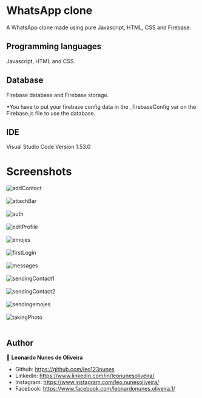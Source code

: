 # WhatsApp clone
A WhatsApp clone made using pure Javascript, HTML, CSS and Firebase. 

## Programming languages

Javascript, HTML and CSS.

## Database

Firebase database and Firebase storage.

*You have to put your firebase config data in the _firebaseConfig var on the Firebase.js file to use the database.

## IDE

Visual Studio Code Version 1.53.0

# Screenshots
![addContact](https://user-images.githubusercontent.com/53942734/143719756-0d783727-fa07-4099-95c8-a8265e0ae7d4.png)<br></br>
![attachBar](https://user-images.githubusercontent.com/53942734/143719757-2dac1ce1-b8e1-4e7f-804e-3fee99c6e014.png)<br></br>
![auth](https://user-images.githubusercontent.com/53942734/143719758-ccee3c36-4747-4caa-9601-e7e77b86a7dd.png)<br></br>
![editProfile](https://user-images.githubusercontent.com/53942734/143719760-ee495790-9ac2-4612-90f5-378ef8f563f7.png)<br></br>
![emojes](https://user-images.githubusercontent.com/53942734/143719761-15a15c2a-9f31-46f7-9113-d52eb61406ee.png)<br></br>
![firstLogin](https://user-images.githubusercontent.com/53942734/143719765-92ab82ad-f148-4b44-b79c-86b757f9f8a8.png)<br></br>
![messages](https://user-images.githubusercontent.com/53942734/143719769-7073c52a-ee49-4ebd-b26b-3565d1f7bfa8.png)<br></br>
![sendingContact1](https://user-images.githubusercontent.com/53942734/143719772-5239c420-6c6b-42cb-80e3-b2c3046339f2.png)<br></br>
![sendingContact2](https://user-images.githubusercontent.com/53942734/143719773-9fbb6538-57e1-4008-a506-8657a942816e.png)<br></br>
![sendingemojes](https://user-images.githubusercontent.com/53942734/143719776-9b5fe73f-16a1-4be0-8de9-52711b224dbd.png)<br></br>
![takingPhoto](https://user-images.githubusercontent.com/53942734/143719780-b7f0e58e-fee5-4feb-854c-d9a343501648.png)<br></br>

## Author

👤 **Leonardo Nunes de Oliveira**

* Github: https://github.com/leo123nunes
* LinkedIn: https://www.linkedin.com/in/leonunesoliveira/
* Instagram: https://www.instagram.com/leo.nunesoliveira/
* Facebook: https://www.facebook.com/leonardonunes.oliveira.1/








